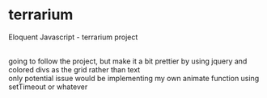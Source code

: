 terrarium
=========

Eloquent Javascript - terrarium project<br><br>

going to follow the project, but make it a bit prettier by using jquery and colored divs as the grid rather than text<br>
only potential issue would be implementing my own animate function using setTimeout or whatever
